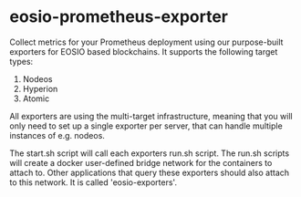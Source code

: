 # eosio-prometheus-exporter
Collect metrics for your Prometheus deployment using our purpose-built exporters for EOSIO based blockchains. It supports the following target types:
1. Nodeos
2. Hyperion
3. Atomic

All exporters are using the multi-target infrastructure, meaning that you will only need to set up a single exporter per server, that can handle multiple instances of e.g. nodeos.


The start.sh script will call each exporters run.sh script.
The run.sh scripts will create a docker user-defined bridge network for the containers to attach to.
Other applications that query these exporters should also attach to this network.  It is called 'eosio-exporters'.
